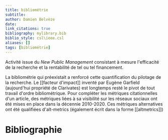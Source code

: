 ```yaml
---
title: bibliométrie
subtitle:
author: Damien Belvèze
date:
link_citations: true
bibliography: mylibrary.bib
biblio_style: csl\ieee.csl
aliases: []
tags: [bibliométrie]
---
```


Activité issue du *New Public Management* consistant à mesure l'efficacité de la recherche et la rentabilité de tel ou tel financement. 

La bibliométrie qui préexistait a renforcé cette quantification du pilotage de la recherche.
Le [[facteur d'impact]] inventé par Eugène Garfield (aujourd'hui propriété de Clarivates) est longtemps resté le pivot de tout travail d'ordre bibliométrique. 
Pour compléter les métriques citationnelles d'un article, des métriques liées à sa visibilité sur les réseaux sociaux ont été mises en place dans la décennie 2010-2020. Ces métriques alternatives ont été qualifiées d'alt-metrics (également écrit dans la forme [[altmetrics]])







# Bibliographie
